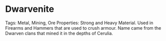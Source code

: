 # Dwarvenite

Tags: Metal, Mining, Ore
Properties: Strong and Heavy Material. Used in Firearms and Hammers that are used to crush armour. Name came from the Dwarven clans that mined it in the depths of Cerulia.
